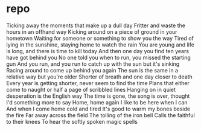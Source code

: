 # repo
Ticking away the moments that make up a dull day
Fritter and waste the hours in an offhand way
Kicking around on a piece of ground in your hometown
Waiting for someone or something to show you the way
Tired of lying in the sunshine, staying home to watch the rain
You are young and life is long, and there is time to kill today
And then one day you find ten years have got behind you
No one told you when to run, you missed the starting gun
And you run, and you run to catch up with the sun but it's sinking
Racing around to come up behind you again
The sun is the same in a relative way but you're older
Shorter of breath and one day closer to death
Every year is getting shorter, never seem to find the time
Plans that either come to naught or half a page of scribbled lines
Hanging on in quiet desperation is the English way
The time is gone, the song is over, thought I'd something more to say
Home, home again
I like to be here when I can
And when I come home cold and tired
It's good to warm my bones beside the fire
Far away across the field
The tolling of the iron bell
Calls the faithful to their knees
To hear the softly spoken magic spells